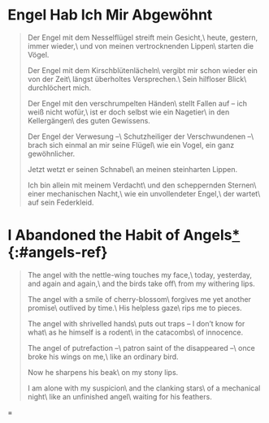 
Engel Hab Ich Mir Abgewöhnt
===========================

> Der Engel mit dem Nesselflügel streift mein Gesicht,\\
> heute, gestern, immer wieder,\\
> und von meinen vertrocknenden Lippen\\
> starten die Vögel.
>
> Der Engel mit dem Kirschblütenlächeln\\
> vergibt mir schon wieder ein von der Zeit\\
> längst überholtes Versprechen.\\
> Sein hilfloser Blick\\
> durchlöchert mich.
>
> Der Engel mit den verschrumpelten Händen\\
> stellt Fallen auf – ich weiß nicht wofür,\\
> ist er doch selbst wie ein Nagetier\\
> in den Kellergängen\\
> des guten Gewissens.
>
> Der Engel der Verwesung –\\
> Schutzheiliger der Verschwundenen –\\
> brach sich einmal an mir seine Flügel\\
> wie ein Vogel, ein ganz gewöhnlicher.
>
> Jetzt wetzt er seinen Schnabel\\
> an meinen steinharten Lippen.
>
> Ich bin allein mit meinem Verdacht\\
> und den scheppernden Sternen\\
> einer mechanischen Nacht,\\
> wie ein unvollendeter Engel,\\
> der wartet\\
> auf sein Federkleid.

I Abandoned the Habit of Angels[*](notes.xhtml#angels-note){:#angels-ref}
===

> The angel with the nettle-wing touches my face,\\
> today, yesterday, and again and again,\\
> and the birds take off\\
> from my withering lips.
>
> The angel with a smile of cherry-blossom\\
> forgives me yet another promise\\
> outlived by time.\\
> His helpless gaze\\
> rips me to pieces.
>
> The angel with shrivelled hands\\
> puts out traps – I don’t know for what\\
> as he himself is a rodent\\
> in the catacombs\\
> of innocence.
>
> The angel of putrefaction –\\
> patron saint of the disappeared –\\
> once broke his wings on me,\\
> like an ordinary bird.
>
> Now he sharpens his beak\\
> on my stony lips.
>
> I am alone with my suspicion\\
> and the clanking stars\\
> of a mechanical night\\
> like an unfinished angel\\
> waiting for his feathers.

=
